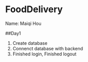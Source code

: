 # FoodDelivery
Name: Maiqi Hou

##Day1
1. Create database
3. Connenct database with backend
2. Finished login, Finished logout 
